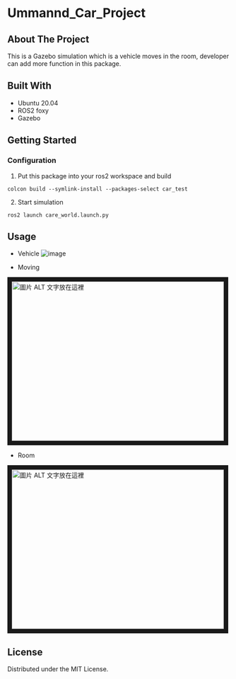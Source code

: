 # Ummannd_Car_Project

## About The Project 
This is a Gazebo simulation which is a vehicle moves in the room, developer can add more function in this package.  

## Built With
* Ubuntu 20.04
* ROS2 foxy
* Gazebo

## Getting Started
### Configuration

1. Put this package into your ros2 workspace and build 
``` shell
colcon build --symlink-install --packages-select car_test
```
2. Start simulation
``` shell
ros2 launch care_world.launch.py
```

## Usage

* Vehicle
![image](https://user-images.githubusercontent.com/98295556/193447710-9597a2ec-7d9e-443b-a3d4-129ad4f0ba4d.png)

* Moving

<a href="http://www.youtube.com/watch?feature=player_embedded&v=ZFiw0HopYgI
" target="_blank"><img src="http://img.youtube.com/vi/ZFiw0HopYgI/0.jpg" 
alt="圖片 ALT 文字放在這裡" width="480" height="360" border="10" /></a>

* Room

<a href="http://www.youtube.com/watch?feature=player_embedded&v=IhL14HzXzak
" target="_blank"><img src="http://img.youtube.com/vi/IhL14HzXzak/0.jpg" 
alt="圖片 ALT 文字放在這裡" width="480" height="360" border="10" /></a>

## License
Distributed under the MIT License. 


